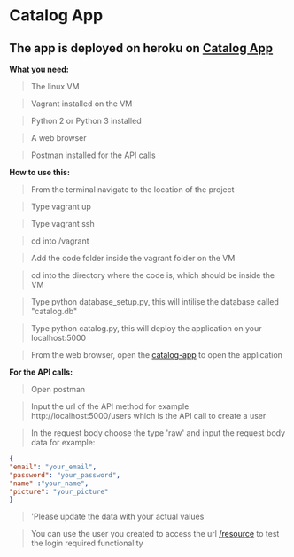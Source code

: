 # Catalog App
## The app is deployed on heroku on [Catalog App](https://sports-catalog-app.herokuapp.com/)

**What you need:**
 >The linux VM

 >Vagrant installed on the VM

 >Python 2 or Python 3 installed

 >A web browser
 
 >Postman installed for the API calls


**How to use this:**
 >From the terminal navigate to the location of the project

 >Type vagrant up

 >Type vagrant ssh

 >cd into /vagrant

 >Add the code folder inside the vagrant folder on the VM

 >cd into the directory where the code is, which should be inside the VM

 >Type python database_setup.py, this will intilise the database called 
 "catalog.db"

 >Type python catalog.py, this will deploy the application on your 
 localhost:5000

>From the web browser, open the [catalog-app](http://localhost:5000) 
to open the application


**For the API calls:**
>Open postman

>Input the url of the API method for example http://localhost:5000/users 
which is the API call to create a user 

>In the request body choose the type 'raw' and input the request body data
for example: 
```json
{
"email": "your_email",
"password": "your_password",
"name" :"your_name",
"picture": "your_picture"
}
```

>'Please update the data with your actual values'

>You can use the user you created to access the url 
[/resource](http://localhost:5000/resource) to test the login required 
functionality
